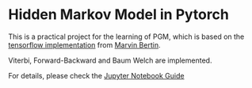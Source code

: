 # Hidden Markov Model in Pytorch

This is a practical project for the learning of PGM, which is based on the [tensorflow implementation](https://github.com/MarvinBertin/HiddenMarkovModel_TensorFlow) from [Marvin Bertin](https://github.com/MarvinBertin).

Viterbi, Forward-Backward and Baum Welch are implemented.

For details, please check the [Jupyter Notebook Guide](https://github.com/TreB1eN/HiddenMarkovModel_Pytorch/blob/master/HiddenMarkovModel.ipynb)
